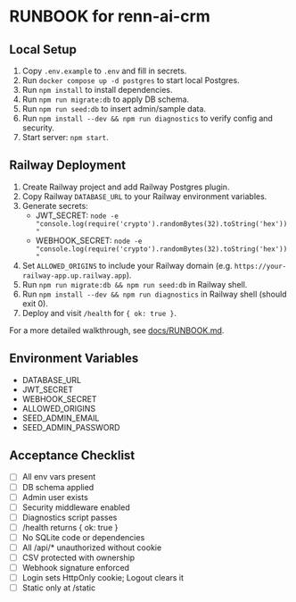 # RUNBOOK for renn-ai-crm

## Local Setup
1. Copy `.env.example` to `.env` and fill in secrets.
2. Run `docker compose up -d postgres` to start local Postgres.
3. Run `npm install` to install dependencies.
4. Run `npm run migrate:db` to apply DB schema.
5. Run `npm run seed:db` to insert admin/sample data.
6. Run `npm install --dev && npm run diagnostics` to verify config and security.
7. Start server: `npm start`.

## Railway Deployment
1. Create Railway project and add Railway Postgres plugin.
2. Copy Railway `DATABASE_URL` to your Railway environment variables.
3. Generate secrets:
   - JWT_SECRET: `node -e "console.log(require('crypto').randomBytes(32).toString('hex'))"`
   - WEBHOOK_SECRET: `node -e "console.log(require('crypto').randomBytes(32).toString('hex'))"`
4. Set `ALLOWED_ORIGINS` to include your Railway domain (e.g. `https://your-railway-app.up.railway.app`).
5. Run `npm run migrate:db && npm run seed:db` in Railway shell.
6. Run `npm install --dev && npm run diagnostics` in Railway shell (should exit 0).
7. Deploy and visit `/health` for `{ ok: true }`.

For a more detailed walkthrough, see [docs/RUNBOOK.md](docs/RUNBOOK.md).

## Environment Variables
- DATABASE_URL
- JWT_SECRET
- WEBHOOK_SECRET
- ALLOWED_ORIGINS
- SEED_ADMIN_EMAIL
- SEED_ADMIN_PASSWORD

## Acceptance Checklist
- [ ] All env vars present
- [ ] DB schema applied
- [ ] Admin user exists
- [ ] Security middleware enabled
- [ ] Diagnostics script passes
- [ ] /health returns { ok: true }
- [ ] No SQLite code or dependencies
- [ ] All /api/* unauthorized without cookie
- [ ] CSV protected with ownership
- [ ] Webhook signature enforced
- [ ] Login sets HttpOnly cookie; Logout clears it
- [ ] Static only at /static
